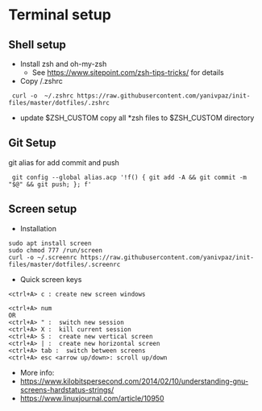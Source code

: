 # Terminal setup

## Shell setup

* Install zsh and oh-my-zsh
  * See https://www.sitepoint.com/zsh-tips-tricks/ for details
* Copy /.zshrc 
```
 curl -o  ~/.zshrc https://raw.githubusercontent.com/yanivpaz/init-files/master/dotfiles/.zshrc
```


* update $ZSH_CUSTOM
copy all *zsh files to $ZSH_CUSTOM directory

## Git Setup
git alias for add commit and push
```
 git config --global alias.acp '!f() { git add -A && git commit -m "$@" && git push; }; f'
```

## Screen setup

* Installation
```
sudo apt install screen
sudo chmod 777 /run/screen
curl -o ~/.screenrc https://raw.githubusercontent.com/yanivpaz/init-files/master/dotfiles/.screenrc
```

* Quick screen keys 
```
<ctrl+A> c : create new screen windows

<ctrl+A> num
OR
<ctrl+A> " :  switch new session
<ctrl+A> X :  kill current session
<ctrl+A> S :  create new vertical screen
<ctrl+A> | :  create new horizontal screen
<ctrl+A> tab :  switch between screens
<ctrl+A> esc <arrow up/down>: scroll up/down
```

* More info:
* https://www.kilobitspersecond.com/2014/02/10/understanding-gnu-screens-hardstatus-strings/
* https://www.linuxjournal.com/article/10950 
